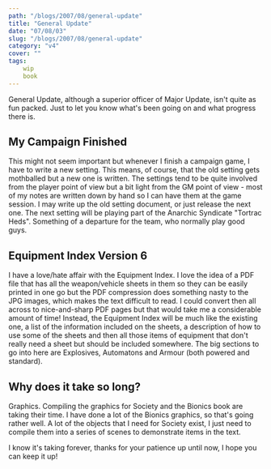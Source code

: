 ```yaml
---
path: "/blogs/2007/08/general-update"
title: "General Update"
date: "07/08/03"
slug: "/blogs/2007/08/general-update"
category: "v4"
cover: ""
tags:
    wip
    book
---
```

General Update, although a superior officer of Major Update, isn't quite as fun packed. Just to let you know what's been going on and what progress there is.

## My Campaign Finished

This might not seem important but whenever I finish a campaign game, I have to write a new setting. This means, of course, that the old setting gets mothballed but a new one is written. The settings tend to be quite involved from the player point of view but a bit light from the GM point of view - most of my notes are written down by hand so I can have them at the game session. I may write up the old setting document, or just release the next one. The next setting will be playing part of the Anarchic Syndicate "Tortrac Heds". Something of a departure for the team, who normally play good guys.

## Equipment Index Version 6

I have a love/hate affair with the Equipment Index. I love the idea of a PDF file that has all the weapon/vehicle sheets in them so they can be easily printed in one go but the PDF compression does something nasty to the JPG images, which makes the text difficult to read. I could convert then all across to nice-and-sharp PDF pages but that would take me a considerable amount of time! Instead, the Equipment Index will be much like the existing one, a list of the information included on the sheets, a description of how to use some of the sheets and then all those items of equipment that don't really need a sheet but should be included somewhere. The big sections to go into here are Explosives, Automatons and Armour (both powered and standard).

## Why does it take so long?

Graphics. Compiling the graphics for Society and the Bionics book are taking their time. I have done a lot of the Bionics graphics, so that's going rather well. A lot of the objects that I need for Society exist, I just need to compile them into a series of scenes to demonstrate items in the text.

I know it's taking forever, thanks for your patience up until now, I hope you can keep it up!

